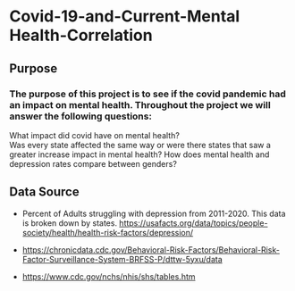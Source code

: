 # Covid-19-and-Current-Mental Health-Correlation
## Purpose 
### The purpose of this project is to see if the covid pandemic had an impact on mental health. Throughout the project we will answer the following questions:
What impact did covid have on mental health?  
Was every state affected the same way or were there states that saw a greater increase impact in mental health? 
How does mental health and depression rates compare between genders? 

## Data Source
* Percent of Adults struggling with depression from 2011-2020. This data is broken down by states. 
https://usafacts.org/data/topics/people-society/health/health-risk-factors/depression/ 

* https://chronicdata.cdc.gov/Behavioral-Risk-Factors/Behavioral-Risk-Factor-Surveillance-System-BRFSS-P/dttw-5yxu/data 
* https://www.cdc.gov/nchs/nhis/shs/tables.htm 
